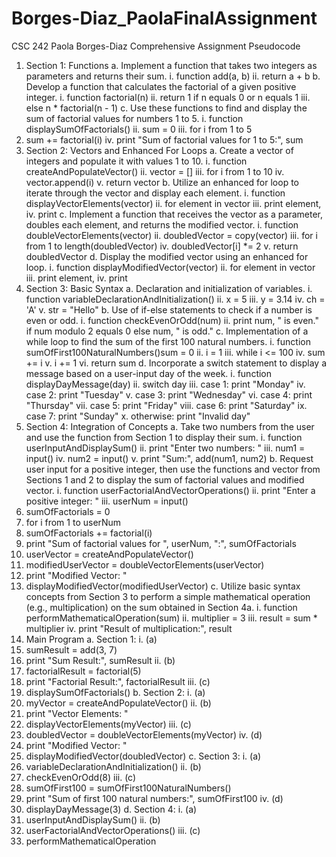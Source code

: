 # Borges-Diaz_PaolaFinalAssignment
CSC 242 
Paola Borges-Diaz
Comprehensive Assignment
Pseudocode 
1.	Section 1: Functions
a.	Implement a function that takes two integers as parameters and returns their sum.
i.	function add(a, b)
ii.	return a + b
b.	Develop a function that calculates the factorial of a given positive integer.
i.	function factorial(n)
ii.	return 1 if n equals 0 or n equals 1 
iii.	else n * factorial(n - 1)
c.	Use these functions to find and display the sum of factorial values for numbers 1 to 5. 
i.	function displaySumOfFactorials()
ii.	sum = 0
iii.	for i from 1 to 5
1.	sum += factorial(i)
iv.	print "Sum of factorial values for 1 to 5:", sum
2.	Section 2: Vectors and Enhanced For Loops
a.	Create a vector of integers and populate it with values 1 to 10.
i.	function createAndPopulateVector()
ii.	vector = []
iii.	for i from 1 to 10
iv.	vector.append(i)
v.	return vector
b.	Utilize an enhanced for loop to iterate through the vector and display each element.
i.	function displayVectorElements(vector)
ii.	for element in vector
iii.	print element,
iv.	print
c.	Implement a function that receives the vector as a parameter, doubles each element, and returns the modified vector.
i.	function doubleVectorElements(vector)
ii.	doubledVector = copy(vector)
iii.	for i from 1 to length(doubledVector)
iv.	doubledVector[i] *= 2
v.	return doubledVector
d.	Display the modified vector using an enhanced for loop.
i.	function displayModifiedVector(vector)
ii.	for element in vector
iii.	print element,
iv.	print
3.	Section 3: Basic Syntax
a.	Declaration and initialization of variables.
i.	function variableDeclarationAndInitialization()
ii.	x = 5
iii.	y = 3.14
iv.	ch = 'A'
v.	str = "Hello"
b.	Use of if-else statements to check if a number is even or odd.
i.	function checkEvenOrOdd(num)
ii.	print num, " is even." if num modulo 2 equals 0 else num, " is odd."
c.	Implementation of a while loop to find the sum of the first 100 natural numbers.
i.	function sumOfFirst100NaturalNumbers()sum = 0
ii.	i = 1
iii.	while i <= 100
iv.	sum += i
v.	i += 1
vi.	return sum
d.	Incorporate a switch statement to display a message based on a user-input day of the week.
i.	function displayDayMessage(day)
ii.	switch day
iii.	case 1: print "Monday"
iv.	case 2: print "Tuesday"
v.	case 3: print "Wednesday"
vi.	case 4: print "Thursday"
vii.	case 5: print "Friday"
viii.	case 6: print "Saturday"
ix.	case 7: print "Sunday"
x.	otherwise: print "Invalid day"
4.	Section 4: Integration of Concepts
a.	Take two numbers from the user and use the function from Section 1 to display their sum.
i.	function userInputAndDisplaySum()
ii.	print "Enter two numbers: "
iii.	num1 = input()
iv.	num2 = input()
v.	print "Sum:", add(num1, num2)
b.	Request user input for a positive integer, then use the functions and vector from Sections 1 and 2 to display the sum of factorial values and modified vector.
i.	function userFactorialAndVectorOperations()
ii.	print "Enter a positive integer: "
iii.	userNum = input()
1.	sumOfFactorials = 0
2.	for i from 1 to userNum
3.	sumOfFactorials += factorial(i)
4.	print "Sum of factorial values for ", userNum, ":", sumOfFactorials
5.	userVector = createAndPopulateVector()
6.	modifiedUserVector = doubleVectorElements(userVector)
7.	print "Modified Vector: "
8.	displayModifiedVector(modifiedUserVector)
c.	Utilize basic syntax concepts from Section 3 to perform a simple mathematical operation (e.g., multiplication) on the sum obtained in Section 4a.
i.	function performMathematicalOperation(sum)
ii.	multiplier = 3
iii.	result = sum * multiplier
iv.	print "Result of multiplication:", result
5.	Main Program
a.	Section 1:
i.	(a)
1.	sumResult = add(3, 7)
2.	print "Sum Result:", sumResult
ii.	(b)
1.	factorialResult = factorial(5)
2.	print "Factorial Result:", factorialResult
iii.	(c)
1.	displaySumOfFactorials()
b.	Section 2:
i.	(a) 
1.	myVector = createAndPopulateVector()
ii.	(b)
1.	print "Vector Elements: "
2.	displayVectorElements(myVector)
iii.	(c)
1.	doubledVector = doubleVectorElements(myVector)
iv.	(d)
1.	print "Modified Vector: "
2.	displayModifiedVector(doubledVector)
c.	Section 3:
i.	(a)
1.	variableDeclarationAndInitialization()
ii.	(b)
1.	checkEvenOrOdd(8)
iii.	(c)
1.	sumOfFirst100 = sumOfFirst100NaturalNumbers()
2.	print "Sum of first 100 natural numbers:", sumOfFirst100
iv.	(d)
1.	displayDayMessage(3)
d.	Section 4:
i.	(a)
1.	userInputAndDisplaySum()
ii.	(b)
1.	userFactorialAndVectorOperations()
iii.	(c)
1.	performMathematicalOperation
